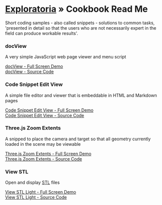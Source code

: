 [Exploratoria]( http://exploratoria.github.io ) &raquo;
Cookbook Read Me
===

Short coding samples - also called snippets - solutions to common tasks, 'presented in detail so that the users who are not necessarily expert in the field can produce workable results'.

<!--

https://en.wikipedia.org/wiki/Cookbook#Usage_outside_the_world_of_food

Might follow the O'Reilly structure: http://archive.oreilly.com/images/cookbooks/spread.gif

See also Christopher Alexander: A Pattern Language - https://en.wikipedia.org/wiki/A_Pattern_Language

-->

### docView
A very simple JavaScript web page viewer and menu script

[docView - Full Screen Demo]( http://exploratoria.github.io/cookbook/doc-view/build/index.html )  
[docView - Source Code]( https://github.com/exploratoria/exploratoria.github.io/tree/master/cookbook/doc-view )

### Code Snippet Edit View

A simple file editor and viewer that is embeddable in HTML and Markdown pages

[Code Snippet Edit View - Full Screen Demo]( http://exploratoria.github.io/cookbook/code-snippet-edit-view/build/index.html )  
[Code Snippet Edit View - Source Code]( https://github.com/exploratoria/exploratoria.github.io/tree/master/cookbook/code-snippet-edit-view/ )

### Three.js Zoom Extents

A snipped to place the camera and target so that all geometry currently loaded in the scene may be viewable

[Three.js Zoom Extents - Full Screen Demo]( http://exploratoria.github.io/cookbook/threejs-snippets/threejs-zoom-extents/r1/threejs-zoom-extents-r1.html)  
[Three.js Zoom Extents - Source Code]( https://github.com/exploratoria/exploratoria.github.io/tree/master/cookbook/threejs-snippets/threejs-zoom-extents )  

### View STL

Open and display [STL]( https://en.wikipedia.org/wiki/STL_(file_format) ) files

[View STL Light - Full Screen Demo]( http://exploratoria.github.io/cookbook/viewers/view-stl-light/r1/view-stl-light-r1.html)  
[View STL Light  - Source Code]( https://github.com/exploratoria/exploratoria.github.io/tree/master/cookbook/viewers/view-stl-light/ )  
